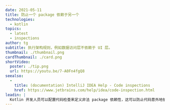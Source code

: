 ```yaml
---
date: 2021-05-11
title: 防止一个 package 依赖于另一个
technologies:
  - kotlin
topics:
  - latest
  - inspections
author: tg
subtitle: 执行架构规则，例如数据访问层不依赖于 UI 层。
thumbnail: ./thumbnail.png
cardThumbnail: ./card.png
shortVideo:
  poster: ./tip.png
  url: https://youtu.be/7-A0Fn4fgQ8
seealso:
  - 
    title: (documentation) IntelliJ IDEA Help - Code inspections
    href: https://www.jetbrains.com/help/idea/code-inspection.html
leadin: |
  Kotlin 开发人员可以配置代码检查来定义非法 package 依赖性，这可以防止代码意外地依赖于错误的 package，例如直接与数据访问层通信的 UI 层。
---
```


